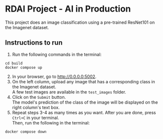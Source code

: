 # RDAI Project - AI in Production
This project does an image classification using a pre-trained ResNet101 on the Imagenet dataset.

## Instructions to run
1. Run the following commands in the terminal:  
```
cd build
docker compose up
```
2. In your browser, go to http://0.0.0.0:5002.
3. On the left column, upload any image that has a corresponding class in the Imagenet dataset.  
A few test images are available in the `test_images` folder.  
4. Click on the `Submit` button.  
The model's prediction of the class of the image will be displayed on the right column's text box.
5. Repeat steps 3-4 as many times as you want. After you are done, press `Ctrl+C` in your terminal.  
Then, run the following in the terminal:  
```
docker compose down
```


